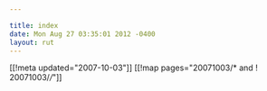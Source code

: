 ```yaml
---

title: index
date: Mon Aug 27 03:35:01 2012 -0400
layout: rut
---
```


[[!meta updated="2007-10-03"]]
[[!map pages="20071003/* and ! 20071003/*/*"]]
